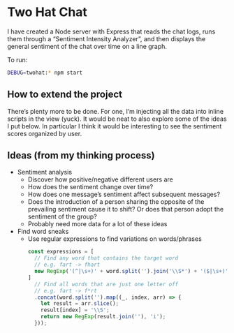 # Two Hat Chat

I have created a Node server with Express that reads the chat logs, runs them through a “Sentiment Intensity Analyzer”, and then displays the general sentiment of the chat over time on a line graph.

To run:

~~~bash
DEBUG=twohat:* npm start
~~~

## How to extend the project

There’s plenty more to be done. For one, I’m injecting all the data into inline scripts in the view (yuck). It would be neat to also explore some of the ideas I put below. In particular I think it would be interesting to see the sentiment scores organized by user.

## Ideas (from my thinking process)

- Sentiment analysis
  - Discover how positive/negative different users are
  - How does the sentiment change over time?
  - How does one message’s sentiment affect subsequent messages?
  - Does the introduction of a person sharing the opposite of the prevailing sentiment cause it to shift? Or does that person adopt the sentiment of the group?
  - Probably need more data for a lot of these ideas
- Find word sneaks
  - Use regular expressions to find variations on words/phrases
    ~~~javascript
    const expressions = [
      // Find any word that contains the target word
      // e.g. fart -> fhart
      new RegExp('(^|\s+)' + word.split('').join('\\S*') + '($|\s+)', 'i')
    ]
      // Find all words that are just one letter off
      // e.g. fart -> f*rt
      .concat(word.split('').map((_, index, arr) => {
        let result = arr.slice();
        result[index] = '\\S';
        return new RegExp(result.join(''), 'i');
      }));
    ~~~
